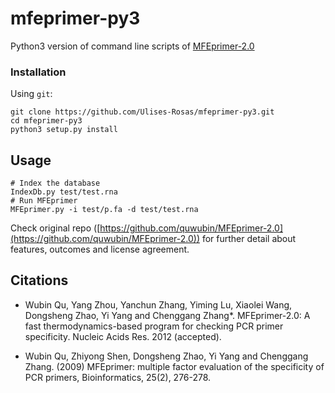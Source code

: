 # mfeprimer-py3

Python3 version of command line scripts of [MFEprimer-2.0](http://www.mfeprimer.com/)

### Installation

Using `git`:

```Shell
git clone https://github.com/Ulises-Rosas/mfeprimer-py3.git
cd mfeprimer-py3
python3 setup.py install
```

## Usage

```Shell
# Index the database
IndexDb.py test/test.rna
# Run MFEprimer
MFEprimer.py -i test/p.fa -d test/test.rna
```

Check original repo ([https://github.com/quwubin/MFEprimer-2.0](https://github.com/quwubin/MFEprimer-2.0)) for further detail about features, outcomes and license agreement.


## Citations

* Wubin Qu, Yang Zhou, Yanchun Zhang, Yiming Lu, Xiaolei Wang, Dongsheng Zhao, Yi Yang and Chenggang Zhang*. MFEprimer-2.0: A fast thermodynamics-based program for checking PCR primer specificity. Nucleic Acids Res. 2012 (accepted).

* Wubin Qu, Zhiyong Shen, Dongsheng Zhao, Yi Yang and Chenggang Zhang. (2009) MFEprimer: multiple factor evaluation of the specificity of PCR primers, Bioinformatics, 25(2), 276-278.



